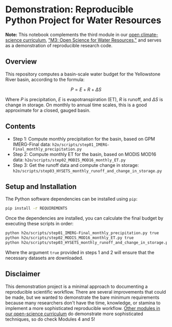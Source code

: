 Demonstration: Reproducible Python Project for Water Resources
==============================================================

**Note:** This notebook complements the third module in our [open climate-science curriculum](https://openclimatescience.github.io/curriculum), ["M3: Open Science for Water Resources,"](https://github.com/OpenClimateScience/M3-Open-Science-for-Water-Resources) and serves as a demonstration of reproducible research code.


Overview
--------------

This repository computes a basin-scale water budget for the Yellowstone River basin, according to the formula:

$$
P = E + R + \Delta S
$$

Where $P$ is precipitation, $E$ is evapotranspiration (ET), $R$ is runoff, and $\Delta S$ is change in storage. On monthly to annual time scales, this is a good approximate for a closed, gauged basin.


Contents
--------------

- Step 1: Compute monthly precipitation for the basin, based on GPM IMERG-Final data: `h2o/scripts/step01_IMERG-Final_monthly_precipitation.py`
- Step 2: Compute monthly ET for the basin, based on MODIS MOD16 data: `h2o/scripts/step02_MODIS_MOD16_monthly_ET.py`
- Step 3: Get the runoff data and compute change in storage: `h2o/scripts/step03_HYSETS_monthly_runoff_and_change_in_storage.py`


Setup and Installation
----------------------

The Python software dependencies can be installed using `pip`:

```sh
pip install -r REQUIREMENTS
```

Once the dependencies are installed, you can calculate the final budget by executing these scripts in order:

```sh
python h2o/scripts/step01_IMERG-Final_monthly_precipitation.py true
python h2o/scripts/step02_MODIS_MOD16_monthly_ET.py true
python h2o/scripts/step03_HYSETS_monthly_runoff_and_change_in_storage.py
```

Where the argument `true` provided in steps 1 and 2 will ensure that the necessary datasets are downloaded.


Disclaimer
--------------

This demonstration project is a minimal approach to documenting a reproducible scientific workflow. There are several improvements that could be made, but we wanted to demonstrate the bare minimum requirements because many researchers don't have the time, knowledge, or stamina to implement a more sophisticated reproducible workflow. [Other modules in our open-science curriculum](https://openclimatescience.github.io/curriculum) do demonstrate more sophisticated techniques, so do check Modules 4 and 5!
